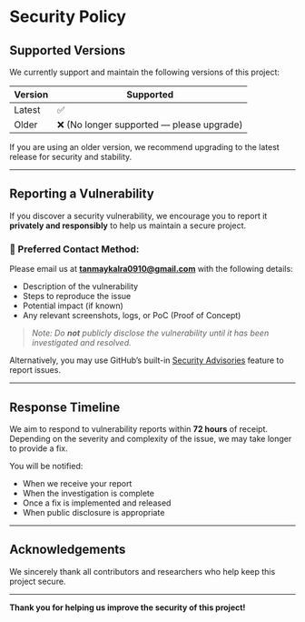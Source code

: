 # Security Policy

## Supported Versions

We currently support and maintain the following versions of this project:

| Version | Supported          |
|---------|--------------------|
| Latest  | ✅                 |
| Older   | ❌ (No longer supported — please upgrade) |

If you are using an older version, we recommend upgrading to the latest release for security and stability.

---

## Reporting a Vulnerability

If you discover a security vulnerability, we encourage you to report it **privately and responsibly** to help us maintain a secure project.

### 📧 Preferred Contact Method:
Please email us at **tanmaykalra0910@gmail.com** with the following details:
- Description of the vulnerability
- Steps to reproduce the issue
- Potential impact (if known)
- Any relevant screenshots, logs, or PoC (Proof of Concept)

> _Note: Do **not** publicly disclose the vulnerability until it has been investigated and resolved._

Alternatively, you may use GitHub’s built-in [Security Advisories](https://docs.github.com/en/code-security/security-advisories/guidance-on-reporting-and-writing/privately-reporting-a-security-vulnerability) feature to report issues.

---

## Response Timeline

We aim to respond to vulnerability reports within **72 hours** of receipt. Depending on the severity and complexity of the issue, we may take longer to provide a fix.

You will be notified:
- When we receive your report
- When the investigation is complete
- Once a fix is implemented and released
- When public disclosure is appropriate

---

## Acknowledgements

We sincerely thank all contributors and researchers who help keep this project secure.

---

**Thank you for helping us improve the security of this project!**
